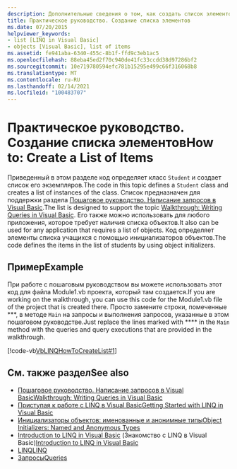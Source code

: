 ```yaml
---
description: Дополнительные сведения о том, как создать список элементов.
title: Практическое руководство. Создание списка элементов
ms.date: 07/20/2015
helpviewer_keywords:
- list [LINQ in Visual Basic]
- objects [Visual Basic], list of items
ms.assetid: fe941aba-6340-455c-8b1f-ffd9c3eb1ac5
ms.openlocfilehash: 88eba45ed2f70c940de41fc33ccdd38d97286bf2
ms.sourcegitcommit: 10e719780594efc781b15295e499c66f316068b8
ms.translationtype: MT
ms.contentlocale: ru-RU
ms.lasthandoff: 02/14/2021
ms.locfileid: "100483707"
---
```

# <a name="how-to-create-a-list-of-items"></a><span data-ttu-id="886e3-103">Практическое руководство. Создание списка элементов</span><span class="sxs-lookup"><span data-stu-id="886e3-103">How to: Create a List of Items</span></span>

<span data-ttu-id="886e3-104">Приведенный в этом разделе код определяет класс `Student` и создает список его экземпляров.</span><span class="sxs-lookup"><span data-stu-id="886e3-104">The code in this topic defines a `Student` class and creates a list of instances of the class.</span></span> <span data-ttu-id="886e3-105">Список предназначен для поддержки раздела [Пошаговое руководство. Написание запросов в Visual Basic](walkthrough-writing-queries.md).</span><span class="sxs-lookup"><span data-stu-id="886e3-105">The list is designed to support the topic [Walkthrough: Writing Queries in Visual Basic](walkthrough-writing-queries.md).</span></span> <span data-ttu-id="886e3-106">Его также можно использовать для любого приложения, которое требует наличия списка объектов.</span><span class="sxs-lookup"><span data-stu-id="886e3-106">It also can be used for any application that requires a list of objects.</span></span> <span data-ttu-id="886e3-107">Код определяет элементы списка учащихся с помощью инициализаторов объектов.</span><span class="sxs-lookup"><span data-stu-id="886e3-107">The code defines the items in the list of students by using object initializers.</span></span>  
  
## <a name="example"></a><span data-ttu-id="886e3-108">Пример</span><span class="sxs-lookup"><span data-stu-id="886e3-108">Example</span></span>  

 <span data-ttu-id="886e3-109">При работе с пошаговым руководством вы можете использовать этот код для файла Module1.vb проекта, который там создается.</span><span class="sxs-lookup"><span data-stu-id="886e3-109">If you are working on the walkthrough, you can use this code for the Module1.vb file of the project that is created there.</span></span> <span data-ttu-id="886e3-110">Просто замените строки, помеченные \*\*\*, в методе `Main` на запросы и выполнения запросов, указанные в этом пошаговом руководстве.</span><span class="sxs-lookup"><span data-stu-id="886e3-110">Just replace the lines marked with \*\*\*\* in the `Main` method with the queries and query executions that are provided in the walkthrough.</span></span>  
  
 [!code-vb[VbLINQHowToCreateList#1](~/samples/snippets/visualbasic/VS_Snippets_VBCSharp/VbLINQHowToCreateList/VB/Class1.vb#1)]  
  
## <a name="see-also"></a><span data-ttu-id="886e3-111">См. также раздел</span><span class="sxs-lookup"><span data-stu-id="886e3-111">See also</span></span>

- [<span data-ttu-id="886e3-112">Пошаговое руководство. Написание запросов в Visual Basic</span><span class="sxs-lookup"><span data-stu-id="886e3-112">Walkthrough: Writing Queries in Visual Basic</span></span>](walkthrough-writing-queries.md)
- [<span data-ttu-id="886e3-113">Приступая к работе с LINQ в Visual Basic</span><span class="sxs-lookup"><span data-stu-id="886e3-113">Getting Started with LINQ in Visual Basic</span></span>](getting-started-with-linq.md)
- [<span data-ttu-id="886e3-114">Инициализаторы объектов: именованные и анонимные типы</span><span class="sxs-lookup"><span data-stu-id="886e3-114">Object Initializers: Named and Anonymous Types</span></span>](../../language-features/objects-and-classes/object-initializers-named-and-anonymous-types.md)
- <span data-ttu-id="886e3-115">[Introduction to LINQ in Visual Basic](../../language-features/linq/introduction-to-linq.md) (Знакомство с LINQ в Visual Basic)</span><span class="sxs-lookup"><span data-stu-id="886e3-115">[Introduction to LINQ in Visual Basic](../../language-features/linq/introduction-to-linq.md)</span></span>
- [<span data-ttu-id="886e3-116">LINQ</span><span class="sxs-lookup"><span data-stu-id="886e3-116">LINQ</span></span>](../../language-features/linq/index.md)
- [<span data-ttu-id="886e3-117">Запросы</span><span class="sxs-lookup"><span data-stu-id="886e3-117">Queries</span></span>](../../../language-reference/queries/index.md)
